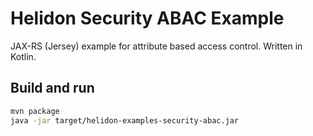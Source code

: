 # Helidon Security ABAC Example

JAX-RS (Jersey) example for attribute based access control. Written in Kotlin.

## Build and run

```bash
mvn package
java -jar target/helidon-examples-security-abac.jar
```

